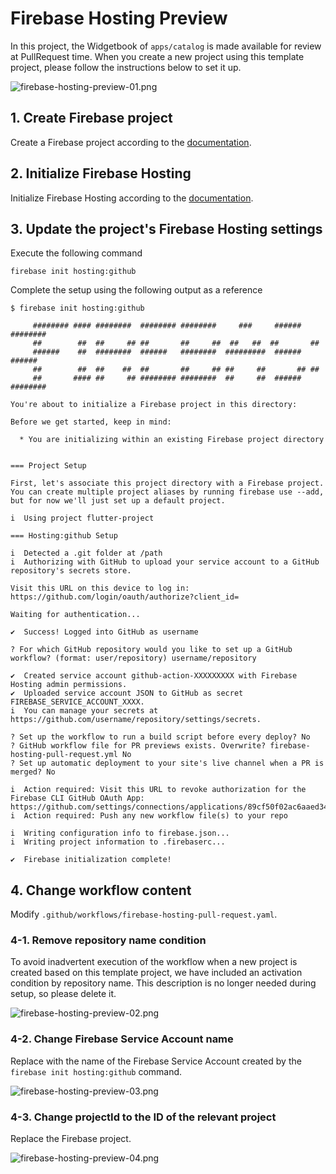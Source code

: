 # Firebase Hosting Preview

In this project, the Widgetbook of `apps/catalog` is made available for review at PullRequest time.
When you create a new project using this template project, please follow the instructions below to set it up.

![firebase-hosting-preview-01.png](images/firebase-hosting-preview-01.png)

## 1. Create Firebase project

Create a Firebase project according to the [documentation][1].

## 2. Initialize Firebase Hosting

Initialize Firebase Hosting according to the [documentation][2].

## 3. Update the project's Firebase Hosting settings

Execute the following command

```shell
firebase init hosting:github
```

Complete the setup using the following output as a reference

```shell
$ firebase init hosting:github

     ######## #### ########  ######## ########     ###     ######  ########
     ##        ##  ##     ## ##       ##     ##  ##   ##  ##       ##
     ######    ##  ########  ######   ########  #########  ######  ######
     ##        ##  ##    ##  ##       ##     ## ##     ##       ## ##
     ##       #### ##     ## ######## ########  ##     ##  ######  ########

You're about to initialize a Firebase project in this directory:

Before we get started, keep in mind:

  * You are initializing within an existing Firebase project directory


=== Project Setup

First, let's associate this project directory with a Firebase project.
You can create multiple project aliases by running firebase use --add, 
but for now we'll just set up a default project.

i  Using project flutter-project

=== Hosting:github Setup

i  Detected a .git folder at /path
i  Authorizing with GitHub to upload your service account to a GitHub repository's secrets store.

Visit this URL on this device to log in:
https://github.com/login/oauth/authorize?client_id=

Waiting for authentication...

✔  Success! Logged into GitHub as username

? For which GitHub repository would you like to set up a GitHub workflow? (format: user/repository) username/repository

✔  Created service account github-action-XXXXXXXXX with Firebase Hosting admin permissions.
✔  Uploaded service account JSON to GitHub as secret FIREBASE_SERVICE_ACCOUNT_XXXX.
i  You can manage your secrets at https://github.com/username/repository/settings/secrets.

? Set up the workflow to run a build script before every deploy? No
? GitHub workflow file for PR previews exists. Overwrite? firebase-hosting-pull-request.yml No
? Set up automatic deployment to your site's live channel when a PR is merged? No

i  Action required: Visit this URL to revoke authorization for the Firebase CLI GitHub OAuth App:
https://github.com/settings/connections/applications/89cf50f02ac6aaed3484
i  Action required: Push any new workflow file(s) to your repo

i  Writing configuration info to firebase.json...
i  Writing project information to .firebaserc...

✔  Firebase initialization complete!
```

## 4. Change workflow content

Modify `.github/workflows/firebase-hosting-pull-request.yaml`.

### 4-1. Remove repository name condition

To avoid inadvertent execution of the workflow when a new project is created based on this template project, we have
included an activation condition by repository name.
This description is no longer needed during setup, so please delete it.

![firebase-hosting-preview-02.png](images/firebase-hosting-preview-02.png)

### 4-2. Change Firebase Service Account name

Replace with the name of the Firebase Service Account created by the `firebase init hosting:github` command.

![firebase-hosting-preview-03.png](images/firebase-hosting-preview-03.png)

### 4-3. Change projectId to the ID of the relevant project

Replace the Firebase project.

![firebase-hosting-preview-04.png](images/firebase-hosting-preview-04.png)

<!-- Links -->

[1]: https://firebase.google.com/docs/web/setup

[2]: https://firebase.google.com/docs/hosting/quickstart
